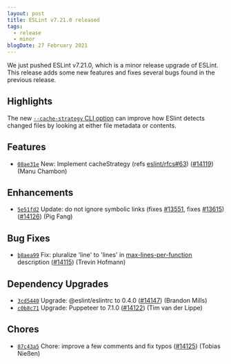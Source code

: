 ```yaml
---
layout: post
title: ESLint v7.21.0 released
tags:
  - release
  - minor
blogDate: 27 February 2021
---
```


We just pushed ESLint v7.21.0, which is a minor release upgrade of ESLint. This release adds some new features and fixes several bugs found in the previous release.

## Highlights

The new [`--cache-strategy` CLI option](/docs/user-guide/command-line-interface#-cache-strategy) can improve how ESlint detects changed files by looking at either file metadata or contents.






## Features


* [`08ae31e`](https://github.com/eslint/eslint/commit/08ae31e539e381cd0eabf6393fa5c20f1d59125f) New: Implement cacheStrategy (refs [eslint/rfcs#63](https://github.com/eslint/rfcs/issues/63)) ([#14119](https://github.com/eslint/eslint/issues/14119)) (Manu Chambon)




## Enhancements


* [`5e51fd2`](https://github.com/eslint/eslint/commit/5e51fd28dc773c11c924450d24088f97f2824f00) Update: do not ignore symbolic links (fixes [#13551](https://github.com/eslint/eslint/issues/13551), fixes [#13615](https://github.com/eslint/eslint/issues/13615)) ([#14126](https://github.com/eslint/eslint/issues/14126)) (Pig Fang)




## Bug Fixes


* [`b8aea99`](https://github.com/eslint/eslint/commit/b8aea9988b6451b6a05af4f3ede8d6ed5c1d9926) Fix: pluralize 'line' to 'lines' in [max-lines-per-function](/docs/rules/max-lines-per-function) description ([#14115](https://github.com/eslint/eslint/issues/14115)) (Trevin Hofmann)






## Dependency Upgrades


* [`3cd5440`](https://github.com/eslint/eslint/commit/3cd5440b94d5fa4f11a09f50b685f6150f0c2d41) Upgrade: @eslint/eslintrc to 0.4.0 ([#14147](https://github.com/eslint/eslint/issues/14147)) (Brandon Mills)
* [`c0b8c71`](https://github.com/eslint/eslint/commit/c0b8c71df4d0b3f54b20587432d9133741985d5c) Upgrade: Puppeteer to 7.1.0 ([#14122](https://github.com/eslint/eslint/issues/14122)) (Tim van der Lippe)






## Chores


* [`87c43a5`](https://github.com/eslint/eslint/commit/87c43a5d7ea2018cffd6d9b5c431ecb60caaf0d6) Chore: improve a few comments and fix typos ([#14125](https://github.com/eslint/eslint/issues/14125)) (Tobias Nießen)
